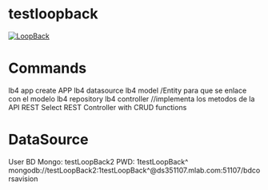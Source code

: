 # testloopback

[![LoopBack](https://github.com/strongloop/loopback-next/raw/master/docs/site/imgs/branding/Powered-by-LoopBack-Badge-(blue)-@2x.png)](http://loopback.io/)

# Commands

lb4 app create APP
lb4 datasource
lb4 model <nameModel>  /Entity para que se enlace con el modelo
lb4 repository <name>
lb4 controller //implementa los metodos de la API REST Select REST Controller with CRUD functions
# DataSource

User BD Mongo: testLoopBack2
PWD: 1testLoopBack^
mongodb://testLoopBack2:1testLoopBack^@ds351107.mlab.com:51107/bdcorsavision